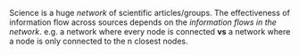 Science is a huge *network* of scientific  articles/groups.
The effectiveness of information flow across sources depends on the *information flows in the network*.
e.g. a network where every node is connected **vs** a network where a node is only connected to the n closest nodes.
